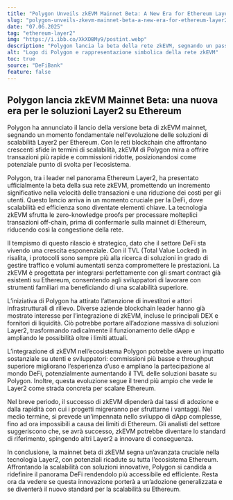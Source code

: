 ```yaml
---
title: "Polygon Unveils zkEVM Mainnet Beta: A New Era for Ethereum Layer2 Solutions"
slug: "polygon-unveils-zkevm-mainnet-beta-a-new-era-for-ethereum-layer2-solutions"
date: "07.06.2025"
tag: "ethereum-layer2"
img: "https://i.ibb.co/XkXDBMy9/postint.webp"
description: "Polygon lancia la beta della rete zkEVM, segnando un passo fondamentale nelle soluzioni di scalabilità Layer2 su Ethereum. Una mossa che promette transazioni più rapide, costi minori e una nuova era per la DeFi."
alt: "Logo di Polygon e rappresentazione simbolica della rete zkEVM"
toc: true
source: "DeFiBank"
feature: false
---
```


## Polygon lancia zkEVM Mainnet Beta: una nuova era per le soluzioni Layer2 su Ethereum

Polygon ha annunciato il lancio della versione beta di zkEVM mainnet, segnando un momento fondamentale nell'evoluzione delle soluzioni di scalabilità Layer2 per Ethereum. Con le reti blockchain che affrontano crescenti sfide in termini di scalabilità, zkEVM di Polygon mira a offrire transazioni più rapide e commissioni ridotte, posizionandosi come potenziale punto di svolta per l’ecosistema.

Polygon, tra i leader nel panorama Ethereum Layer2, ha presentato ufficialmente la beta della sua rete zkEVM, promettendo un incremento significativo nella velocità delle transazioni e una riduzione dei costi per gli utenti. Questo lancio arriva in un momento cruciale per la DeFi, dove scalabilità ed efficienza sono diventate elementi chiave. La tecnologia zkEVM sfrutta le zero-knowledge proofs per processare molteplici transazioni off-chain, prima di confermarle sulla mainnet di Ethereum, riducendo così la congestione della rete.

Il tempismo di questo rilascio è strategico, dato che il settore DeFi sta vivendo una crescita esponenziale. Con il TVL (Total Value Locked) in risalita, i protocolli sono sempre più alla ricerca di soluzioni in grado di gestire traffico e volumi aumentati senza compromettere le prestazioni. La zkEVM è progettata per integrarsi perfettamente con gli smart contract già esistenti su Ethereum, consentendo agli sviluppatori di lavorare con strumenti familiari ma beneficiando di una scalabilità superiore.

L’iniziativa di Polygon ha attirato l’attenzione di investitori e attori infrastrutturali di rilievo. Diverse aziende blockchain leader hanno già mostrato interesse per l’integrazione di zkEVM, incluse le principali DEX e fornitori di liquidità. Ciò potrebbe portare all’adozione massiva di soluzioni Layer2, trasformando radicalmente il funzionamento delle dApp e ampliando le possibilità oltre i limiti attuali.

L’integrazione di zkEVM nell’ecosistema Polygon potrebbe avere un impatto sostanziale su utenti e sviluppatori: commissioni più basse e throughput superiore migliorano l’esperienza d’uso e ampliano la partecipazione al mondo DeFi, potenzialmente aumentando il TVL delle soluzioni basate su Polygon. Inoltre, questa evoluzione segue il trend più ampio che vede le Layer2 come strada concreta per scalare Ethereum.

Nel breve periodo, il successo di zkEVM dipenderà dai tassi di adozione e dalla rapidità con cui i progetti migreranno per sfruttarne i vantaggi. Nel medio termine, si prevede un’impennata nello sviluppo di dApp complesse, fino ad ora impossibili a causa dei limiti di Ethereum. Gli analisti del settore suggeriscono che, se avrà successo, zkEVM potrebbe diventare lo standard di riferimento, spingendo altri Layer2 a innovare di conseguenza.

In conclusione, la mainnet beta di zkEVM segna un’avanzata cruciale nella tecnologia Layer2, con potenziali ricadute su tutta l’ecosistema Ethereum. Affrontando la scalabilità con soluzioni innovative, Polygon si candida a ridefinire il panorama DeFi rendendolo più accessibile ed efficiente. Resta ora da vedere se questa innovazione porterà a un’adozione generalizzata e se diventerà il nuovo standard per la scalabilità su Ethereum.
